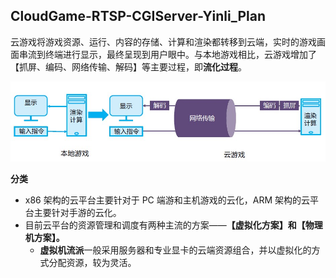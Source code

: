 ## CloudGame-RTSP-CGIServer-Yinli_Plan

云游戏将游戏资源、运行、内容的存储、计算和渲染都转移到云端，实时的游戏画面串流到终端进行显示，最终呈现到用户眼中。与本地游戏相比，云游戏增加了【抓屏、编码、网络传输、解码】等主要过程，即**流化过程**。

![云游戏基本原理示意图](photos\云游戏基本原理示意图.jpg)

**分类**

- x86 架构的云平台主要针对于 PC 端游和主机游戏的云化，ARM 架构的云平台主要针对手游的云化。
- 目前云平台的资源管理和调度有两种主流的方案——**【虚拟化方案】和【物理机方案】。**
  - **虚拟机流派**一般采用服务器和专业显卡的云端资源组合，并以虚拟化的方式分配资源，较为灵活。